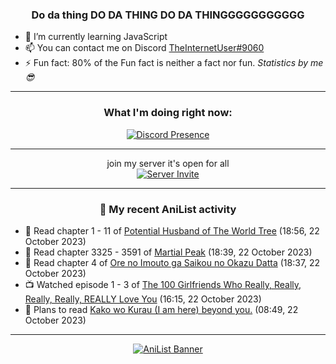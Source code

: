<div align="center">

### Do da thing DO DA THING DO DA THINGGGGGGGGGGG
</div>

- 🌱 I’m currently learning JavaScript
- 📫 You can contact me on Discord [TheInternetUser#9060](https://discord.com/users/534117072796385300)
- ⚡ Fun fact: 80% of the Fun fact is neither a fact nor fun. _Statistics by me 😎_
<hr>

<div align="center">

### What I'm doing right now:
[![Discord Presence](https://lanyard.cnrad.dev/api/534117072796385300)](https://discord.com/users/534117072796385300)
<hr>

join my server it's open for all <br>
[![Server Invite](https://invidget.switchblade.xyz/bfYgVHxrSs)](https://discord.gg/bfYgVHxrSs)

<hr>
  
### 🌸 My recent AniList activity

</div>

<!-- ANILIST_ACTIVITY:start -->

-   📖 Read chapter 1 - 11 of [Potential Husband of The World Tree](https://anilist.co/manga/164510) (18:56, 22 October 2023)
-   📖 Read chapter 3325 - 3591 of [Martial Peak](https://anilist.co/manga/104494) (18:39, 22 October 2023)
-   📖 Read chapter 4 of [Ore no Imouto ga Saikou no Okazu Datta](https://anilist.co/manga/160842) (18:37, 22 October 2023)
-   📺 Watched episode 1 - 3 of [The 100 Girlfriends Who Really, Really, Really, Really, REALLY Love You](https://anilist.co/anime/162694) (16:15, 22 October 2023)
-   📖 Plans to read [Kako wo Kurau (I am here) beyond you.](https://anilist.co/manga/165427) (08:49, 22 October 2023)

<!-- ANILIST_ACTIVITY:end -->
<hr>

<div align="center">

[![AniList Banner](https://img.anili.st/User/929966)](https://anilist.co/user/TheInternetUser)

<!-- ![Profile views](https://gpvc.arturio.dev/TheInternetUse7) Since 2023-01-09 -->
<br>


</div>
